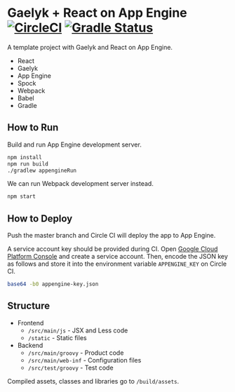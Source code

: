 Gaelyk + React on App Engine [![CircleCI](https://circleci.com/gh/int128/gaelyk-react-starter.svg?style=svg)](https://circleci.com/gh/int128/gaelyk-react-starter) [![Gradle Status](https://gradleupdate.appspot.com/int128/gaelyk-react-starter/status.svg?branch=master)](https://gradleupdate.appspot.com/int128/gaelyk-react-starter/status)
============================

A template project with Gaelyk and React on App Engine.

* React
* Gaelyk
* App Engine
* Spock
* Webpack
* Babel
* Gradle

How to Run
----------

Build and run App Engine development server.

```bash
npm install
npm run build
./gradlew appengineRun
```

We can run Webpack development server instead.

```bash
npm start
```

How to Deploy
-------------

Push the master branch and Circle CI will deploy the app to App Engine.

A service account key should be provided during CI.
Open [Google Cloud Platform Console](https://console.cloud.google.com/iam-admin/serviceaccounts) and create a service account.
Then, encode the JSON key as follows and store it into the environment variable `APPENGINE_KEY` on Circle CI.

```bash
base64 -b0 appengine-key.json
```

Structure
---------

* Frontend
  * `/src/main/js` - JSX and Less code
  * `/static` - Static files
* Backend
  * `/src/main/groovy` - Product code
  * `/src/main/web-inf` - Configuration files
  * `/src/test/groovy` - Test code

Compiled assets, classes and libraries go to `/build/assets`.
